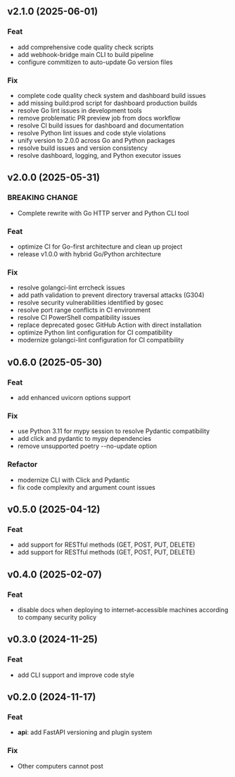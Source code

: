 ## v2.1.0 (2025-06-01)

### Feat

- add comprehensive code quality check scripts
- add webhook-bridge main CLI to build pipeline
- configure commitizen to auto-update Go version files

### Fix

- complete code quality check system and dashboard build issues
- add missing build:prod script for dashboard production builds
- resolve Go lint issues in development tools
- remove problematic PR preview job from docs workflow
- resolve CI build issues for dashboard and documentation
- resolve Python lint issues and code style violations
- unify version to 2.0.0 across Go and Python packages
- resolve build issues and version consistency
- resolve dashboard, logging, and Python executor issues

## v2.0.0 (2025-05-31)

### BREAKING CHANGE

- Complete rewrite with Go HTTP server and Python CLI tool

### Feat

- optimize CI for Go-first architecture and clean up project
- release v1.0.0 with hybrid Go/Python architecture

### Fix

- resolve golangci-lint errcheck issues
- add path validation to prevent directory traversal attacks (G304)
- resolve security vulnerabilities identified by gosec
- resolve port range conflicts in CI environment
- resolve CI PowerShell compatibility issues
- replace deprecated gosec GitHub Action with direct installation
- optimize Python lint configuration for CI compatibility
- modernize golangci-lint configuration for CI compatibility

## v0.6.0 (2025-05-30)

### Feat

- add enhanced uvicorn options support

### Fix

- use Python 3.11 for mypy session to resolve Pydantic compatibility
- add click and pydantic to mypy dependencies
- remove unsupported poetry --no-update option

### Refactor

- modernize CLI with Click and Pydantic
- fix code complexity and argument count issues

## v0.5.0 (2025-04-12)

### Feat

- add support for RESTful methods (GET, POST, PUT, DELETE)
- add support for RESTful methods (GET, POST, PUT, DELETE)

## v0.4.0 (2025-02-07)

### Feat

- disable docs when deploying to internet-accessible machines according to company security policy

## v0.3.0 (2024-11-25)

### Feat

- add CLI support and improve code style

## v0.2.0 (2024-11-17)

### Feat

- **api**: add FastAPI versioning and plugin system

### Fix

- Other computers cannot post
